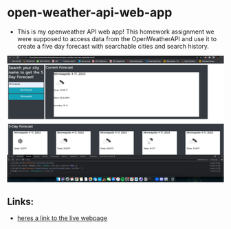 # open-weather-api-web-app

* This is my openweather API web app! This homework assignment we were supposed to access data from the OpenWeatherAPI and use it to create a five day forecast with searchable cities and search history.

![Here's a screenshot of the working app](./assets/images/OpenweatherAPI.png)

## Links:

* [heres a link to the live webpage](https://jacobdnelsonstone.github.io/open-weather-api-web-app/)

